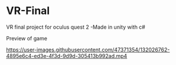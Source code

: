 # VR-Final

VR final project for oculus quest 2
  -Made in unity with c#


Preview of game 

https://user-images.githubusercontent.com/47371354/132026762-4895e6c4-ed3e-4f3d-9d9d-305413b992ad.mp4

